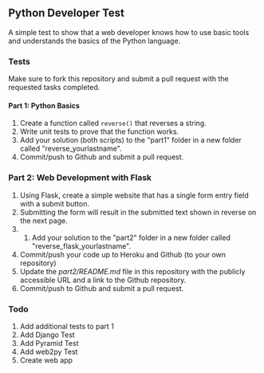 ## Python Developer Test

A simple test to show that a web developer knows how to use basic tools and understands the basics of the Python language.

###  Tests

Make sure to fork this repository and submit a pull request with the requested tasks completed.

#### Part 1: Python Basics

1. Create a function called `reverse()` that reverses a string.
1. Write unit tests to prove that the function works.
1. Add your solution (both scripts) to the "part1" folder in a new folder called "reverse_yourlastname".
1. Commit/push to Github and submit a pull request.

### Part 2: Web Development with Flask

1. Using Flask, create a simple website that has a single form entry field with a submit button.
1. Submitting the form will result in the submitted text shown in reverse on the next page.
1. 1. Add your solution to the "part2" folder in a new folder called "reverse_flask_yourlastname".
1. Commit/push your code up to Heroku and Github (to your own repository)
1. Update the *part2/README.md* file in this repository with the publicly accessible URL and a link to the Github repository.
1. Commit/push to Github and submit a pull request.

### Todo

1. Add additional tests to part 1
1. Add Django Test
1. Add Pyramid Test
1. Add web2py Test
1. Create web app